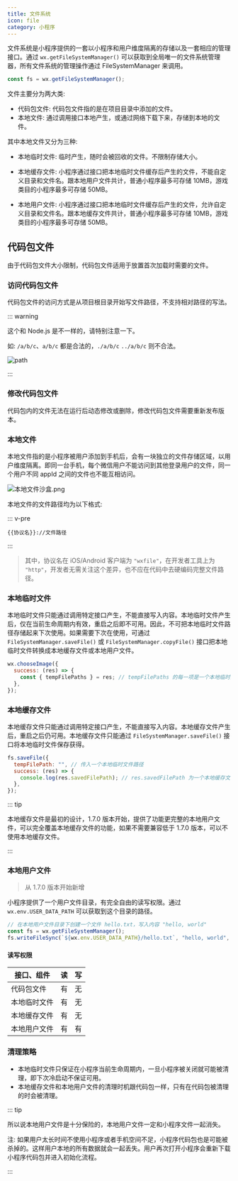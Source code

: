```yaml
---
title: 文件系统
icon: file
category: 小程序
---
```


文件系统是小程序提供的一套以小程序和用户维度隔离的存储以及一套相应的管理接口。通过 `wx.getFileSystemManager()` 可以获取到全局唯一的文件系统管理器，所有文件系统的管理操作通过 FileSystemManager 来调用。

```js
const fs = wx.getFileSystemManager();
```

文件主要分为两大类:

- 代码包文件: 代码包文件指的是在项目目录中添加的文件。
- 本地文件: 通过调用接口本地产生，或通过网络下载下来，存储到本地的文件。

<!-- more -->

其中本地文件又分为三种:

- 本地临时文件: 临时产生，随时会被回收的文件。不限制存储大小。

- 本地缓存文件: 小程序通过接口把本地临时文件缓存后产生的文件，不能自定义目录和文件名。跟本地用户文件共计，普通小程序最多可存储 10MB，游戏类目的小程序最多可存储 50MB。

- 本地用户文件: 小程序通过接口把本地临时文件缓存后产生的文件，允许自定义目录和文件名。跟本地缓存文件共计，普通小程序最多可存储 10MB，游戏类目的小程序最多可存储 50MB。

## 代码包文件

由于代码包文件大小限制，代码包文件适用于放置首次加载时需要的文件。

### 访问代码包文件

代码包文件的访问方式是从项目根目录开始写文件路径，不支持相对路径的写法。

::: warning

这个和 Node.js 是不一样的，请特别注意一下。

如: `/a/b/c`、`a/b/c` 都是合法的，`./a/b/c` `../a/b/c` 则不合法。

![path](https://res.wx.qq.com/wxdoc/dist/assets/img/code-package.ea949c8d.png)

:::

### 修改代码包文件

代码包内的文件无法在运行后动态修改或删除，修改代码包文件需要重新发布版本。

### 本地文件

本地文件指的是小程序被用户添加到手机后，会有一块独立的文件存储区域，以用户维度隔离。即同一台手机，每个微信用户不能访问到其他登录用户的文件，同一个用户不同 appId 之间的文件也不能互相访问。

![本地文件沙盒.png](https://res.wx.qq.com/wxdoc/dist/assets/img/file-sandbox.9ef4d15a.png)

本地文件的文件路径均为以下格式:

::: v-pre

`{{协议名}}://文件路径`

:::

> 其中，协议名在 iOS/Android 客户端为 `"wxfile"`，在开发者工具上为 `"http"`，开发者无需关注这个差异，也不应在代码中去硬编码完整文件路径。

### 本地临时文件

本地临时文件只能通过调用特定接口产生，不能直接写入内容。本地临时文件产生后，仅在当前生命周期内有效，重启之后即不可用。因此，不可把本地临时文件路径存储起来下次使用。如果需要下次在使用，可通过 `FileSystemManager.saveFile()` 或 `FileSystemManager.copyFile()` 接口把本地临时文件转换成本地缓存文件或本地用户文件。

```js
wx.chooseImage({
  success: (res) => {
    const { tempFilePaths } = res; // tempFilePaths 的每一项是一个本地临时文件路径
  },
});
```

### 本地缓存文件 <Badge text="无需使用" type="grey" />

本地缓存文件只能通过调用特定接口产生，不能直接写入内容。本地缓存文件产生后，重启之后仍可用。本地缓存文件只能通过 `FileSystemManager.saveFile()` 接口将本地临时文件保存获得。

```js
fs.saveFile({
  tempFilePath: "", // 传入一个本地临时文件路径
  success: (res) => {
    console.log(res.savedFilePath); // res.savedFilePath 为一个本地缓存文件路径
  },
});
```

::: tip

本地缓存文件是最初的设计，1.7.0 版本开始，提供了功能更完整的本地用户文件，可以完全覆盖本地缓存文件的功能，如果不需要兼容低于 1.7.0 版本，可以不使用本地缓存文件。

:::

### 本地用户文件 <Badge text="重要" type="error" />

> 从 1.7.0 版本开始新增

小程序提供了一个用户文件目录，有完全自由的读写权限。通过 `wx.env.USER_DATA_PATH` 可以获取到这个目录的路径。

```js
// 在本地用户文件目录下创建一个文件 hello.txt，写入内容 "hello, world"
const fs = wx.getFileSystemManager();
fs.writeFileSync(`${wx.env.USER_DATA_PATH}/hello.txt`, "hello, world", "utf8");
```

#### 读写权限

| 接口、组件   | 读  | 写  |
| ------------ | --- | --- |
| 代码包文件   | 有  | 无  |
| 本地临时文件 | 有  | 无  |
| 本地缓存文件 | 有  | 无  |
| 本地用户文件 | 有  | 有  |

### 清理策略

- 本地临时文件只保证在小程序当前生命周期内，一旦小程序被关闭就可能被清理，即下次冷启动不保证可用。
- 本地缓存文件和本地用户文件的清理时机跟代码包一样，只有在代码包被清理的时会被清理。

::: tip

所以说本地用户文件是十分保险的，本地用户文件一定和小程序文件一起消失。

注: 如果用户太长时间不使用小程序或者手机空间不足，小程序代码包也是可能被杀掉的。这样用户本地的所有数据就会一起丢失。用户再次打开小程序会重新下载小程序代码包并进入初始化流程。

:::
